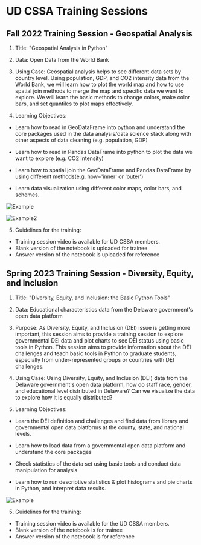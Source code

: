 # UD CSSA Training Sessions

## Fall 2022 Training Session - Geospatial Analysis

1. Title: "Geospatial Analysis in Python"

2. Data: Open Data from the World Bank

3. Using Case: Geospatial analysis helps to see different data sets by country level. Using population, GDP, and CO2 intensity data from the World Bank, we will learn how to plot the world map and how to use spatial join methods to merge the map and specific data we want to explore. We will learn the basic methods to change colors, make color bars, and set quantiles to plot maps effectively.

4. Learning Objectives:

* Learn how to read in GeoDataFrame into python and understand the core packages used in the data analysis/data science stack along with other aspects of data cleaning (e.g. population, GDP)

* Learn how to read in Pandas DataFrame into python to plot the data we want to explore (e.g. CO2 intensity)

* Learn how to spatial join the GeoDataFrame and Pandas DataFrame by using different methods(e.g. how='inner' or 'outer')

* Learn data visualization using different color maps, color bars, and schemes.

![Example](https://github.com/kleeresearch/training/blob/main/images/train1.png)

![Example2](https://github.com/kleeresearch/training/blob/main/images/train2.png)

5. Guidelines for the training:

- Training session video is available for UD CSSA members. 
- Blank version of the notebook is uploaded for trainee
- Answer version of the notebook is uploaded for reference 



## Spring 2023 Training Session - Diversity, Equity, and Inclusion


1. Title: "Diversity, Equity, and Inclusion: the Basic Python Tools"

2. Data: Educational characteristics data from the Delaware government's open data platform

3. Purpose: As Diversity, Equity, and Inclusion (DEI) issue is getting more important, this session aims to provide a training session to explore governmental DEI data and plot charts to see DEI status using basic tools in Python. This session aims to provide information about the DEI challenges and teach basic tools in Python to graduate students, especially from under-represented groups or countries with DEI challenges. 

4. Using Case: Using Diversity, Equity, and Inclusion (DEI) data from the Delaware government's open data platform, how do staff race, gender, and educational level distributed in Delaware? Can we visualize the data to explore how it is equally distributed?   

4. Learning Objectives:

* Learn the DEI definition and challenges and find data from library and governmental open data platforms at the county, state, and national levels. 

* Learn how to load data from a governmental open data platform and understand the core packages 

* Check statistics of the data set using basic tools and conduct data manipulation for analysis 

* Learn how to run descriptive statistics & plot histograms and pie charts in Python, and interpret data results. 


![Example](https://github.com/kleeresearch/kleeresearch.github.io/blob/master/images/piechart.png)

5. Guidelines for the training:

- Training session video is available for the UD CSSA members. 
- Blank version of the notebook is for trainee
- Answer version of the notebook is for reference 


